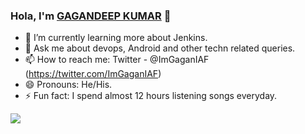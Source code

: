 ### Hola, I'm [GAGANDEEP KUMAR](https://www.linkedin.com/in/gagandeepkumar/) 👋

- 🌱 I’m currently learning more about Jenkins.
- 💬 Ask me about devops, Android and other techn related queries.
- 📫 How to reach me: Twitter - @ImGaganIAF (https://twitter.com/ImGaganIAF)
- 😄 Pronouns: He/His.
- ⚡ Fun fact: I spend almost 12 hours listening songs everyday.

<img src= "https://github-readme-stats.vercel.app/api?username=geekgodgagan&&show_icons=true&title_color=ffffff&icon_color=bb2acf&text_color=daf7dc&bg_color=191919">
